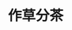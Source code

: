 ---
home: true
icon: home
title: 作草分茶
heroImage: https://qiqiang.oss-cn-hangzhou.aliyuncs.com/muan/avatar-jianchun.jpg
heroText: 作草分茶
tagline: 轻拭沾衣新寒雨，江湖何处是故人
features:
  - title: 灵感的光
    details: 灵感是一个闪光点，来是一瞬间，走也是一瞬间，抓住它你就会抓住机遇，它会给你带来快乐的。
  - title: 持续学习
    details: 持续学习是成长过程中必不可少的环节，我们都在不断的成长，也在不断的学习，所以加油吧少年。
  - title: 生活和工作
    details: 工作是为了更好的生活。工作是手段，生活是目标，但两者都是我们的人生，所以我们需要享受这样的人生。

copyright: false
footer: 友情链接：<a href="https://www.hzzh.life/">Vlsion</a> | <a href="https://www.elmerlxy.com/">Elmer</a>
footerHtml: true
---